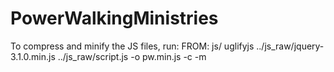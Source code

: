# PowerWalkingMinistries

To compress and minify the JS files, run:
FROM: js/
uglifyjs ../js_raw/jquery-3.1.0.min.js ../js_raw/script.js -o pw.min.js -c -m
